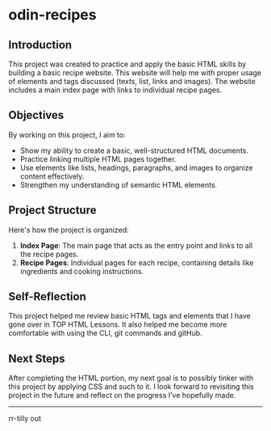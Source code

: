 # odin-recipes

## Introduction

This project was created to practice and apply the basic HTML skills by building a basic recipe website. This website will help me with proper usage of elements and tags discussed (texts, list, links and images). The website includes a main index page with links to individual recipe pages.

## Objectives

By working on this project, I aim to:

- Show my ability to create a basic, well-structured HTML documents.
- Practice linking multiple HTML pages together.
- Use elements like lists, headings, paragraphs, and images to organize content effectively.
- Strengthen my understanding of semantic HTML elements.

## Project Structure

Here's how the project is organized:

1. **Index Page**: The main page that acts as the entry point and links to all the recipe pages.
2. **Recipe Pages**: Individual pages for each recipe, containing details like ingredients and cooking instructions.

## Self-Reflection

This project helped me review basic HTML tags and elements that I have gone over in TOP HTML Lessons.
It also helped me become more comfortable with using the CLI, git commands and gitHub.

## Next Steps

After completing the HTML portion, my next goal is to possibly tinker with this project by applying CSS and such to it. I look forward to revisiting this project in the future and reflect on the progress I’ve hopefully made.

---

rr-tilly out

